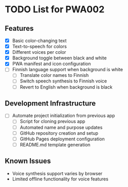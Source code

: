# TODO List for PWA002

## Features
- [x] Basic color-changing text
- [x] Text-to-speech for colors
- [x] Different voices per color
- [x] Background toggle between black and white
- [x] PWA manifest and icon configuration
- [ ] Finnish language support when background is white
  - [ ] Translate color names to Finnish
  - [ ] Switch speech synthesis to Finnish voice
  - [ ] Revert to English when background is black

## Development Infrastructure
- [ ] Automate project initialization from previous app
  - [ ] Script for cloning previous app
  - [ ] Automated name and purpose updates
  - [ ] GitHub repository creation and setup
  - [ ] GitHub Pages deployment configuration
  - [ ] README.md template generation

## Known Issues
- Voice synthesis support varies by browser
- Limited offline functionality for voice features
